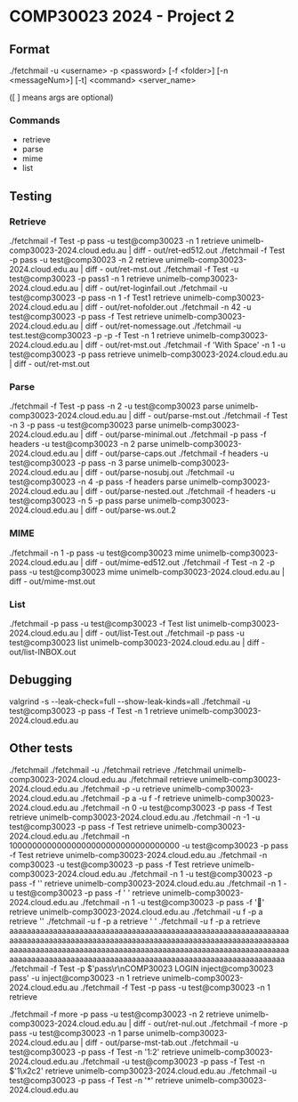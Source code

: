 # COMP30023 2024 - Project 2

## Format

./fetchmail -u \<username\> -p \<password\> [-f \<folder\>] [-n \<messageNum\>] [-t] \<command\> \<server_name\>

([ ] means args are optional)

### Commands

- retrieve
- parse
- mime
- list

## Testing

### Retrieve

./fetchmail -f Test -p pass -u test@comp30023 -n 1 retrieve unimelb-comp30023-2024.cloud.edu.au | diff - out/ret-ed512.out
./fetchmail -f Test -p pass -u test@comp30023 -n 2 retrieve unimelb-comp30023-2024.cloud.edu.au | diff - out/ret-mst.out
./fetchmail -f Test -u test@comp30023 -p pass1 -n 1 retrieve unimelb-comp30023-2024.cloud.edu.au | diff - out/ret-loginfail.out
./fetchmail -u test@comp30023 -p pass -n 1 -f Test1 retrieve unimelb-comp30023-2024.cloud.edu.au | diff - out/ret-nofolder.out
./fetchmail -n 42 -u test@comp30023 -p pass -f Test retrieve unimelb-comp30023-2024.cloud.edu.au | diff - out/ret-nomessage.out
./fetchmail -u test.test@comp30023 -p -p -f Test -n 1 retrieve unimelb-comp30023-2024.cloud.edu.au | diff - out/ret-mst.out
./fetchmail -f 'With Space' -n 1 -u test@comp30023 -p pass retrieve unimelb-comp30023-2024.cloud.edu.au | diff - out/ret-mst.out

### Parse

./fetchmail -f Test -p pass -n 2 -u test@comp30023 parse unimelb-comp30023-2024.cloud.edu.au | diff - out/parse-mst.out
./fetchmail -f Test -n 3 -p pass -u test@comp30023 parse unimelb-comp30023-2024.cloud.edu.au | diff - out/parse-minimal.out
./fetchmail -p pass -f headers -u test@comp30023 -n 2 parse unimelb-comp30023-2024.cloud.edu.au | diff - out/parse-caps.out
./fetchmail -f headers -u test@comp30023 -p pass -n 3 parse unimelb-comp30023-2024.cloud.edu.au | diff - out/parse-nosubj.out
./fetchmail -u test@comp30023 -n 4 -p pass -f headers parse unimelb-comp30023-2024.cloud.edu.au | diff - out/parse-nested.out
./fetchmail -f headers -u test@comp30023 -n 5 -p pass parse unimelb-comp30023-2024.cloud.edu.au | diff - out/parse-ws.out.2

### MIME

./fetchmail -n 1 -p pass -u test@comp30023 mime unimelb-comp30023-2024.cloud.edu.au | diff - out/mime-ed512.out
./fetchmail -f Test -n 2 -p pass -u test@comp30023 mime unimelb-comp30023-2024.cloud.edu.au | diff - out/mime-mst.out

### List

./fetchmail -p pass -u test@comp30023 -f Test list unimelb-comp30023-2024.cloud.edu.au | diff - out/list-Test.out
./fetchmail -p pass -u test@comp30023 list unimelb-comp30023-2024.cloud.edu.au | diff - out/list-INBOX.out

## Debugging

valgrind -s --leak-check=full --show-leak-kinds=all ./fetchmail -u test@comp30023 -p pass -f Test -n 1 retrieve unimelb-comp30023-2024.cloud.edu.au

## Other tests

./fetchmail
./fetchmail -u
./fetchmail retrieve
./fetchmail unimelb-comp30023-2024.cloud.edu.au
./fetchmail retrieve unimelb-comp30023-2024.cloud.edu.au
./fetchmail -p -u retrieve unimelb-comp30023-2024.cloud.edu.au
./fetchmail -p a -u f -f retrieve unimelb-comp30023-2024.cloud.edu.au
./fetchmail -n 0 -u test@comp30023 -p pass -f Test retrieve unimelb-comp30023-2024.cloud.edu.au
./fetchmail -n -1 -u test@comp30023 -p pass -f Test retrieve unimelb-comp30023-2024.cloud.edu.au
./fetchmail -n 10000000000000000000000000000000000 -u test@comp30023 -p pass -f Test retrieve unimelb-comp30023-2024.cloud.edu.au
./fetchmail -n comp30023 -u test@comp30023 -p pass -f Test retrieve unimelb-comp30023-2024.cloud.edu.au
./fetchmail -n 1 -u test@comp30023 -p pass -f '' retrieve unimelb-comp30023-2024.cloud.edu.au
./fetchmail -n 1 -u test@comp30023 -p pass -f ' ' retrieve unimelb-comp30023-2024.cloud.edu.au
./fetchmail -n 1 -u test@comp30023 -p pass -f '🫤' retrieve unimelb-comp30023-2024.cloud.edu.au
./fetchmail -u f -p a retrieve ''
./fetchmail -u f -p a retrieve ' '
./fetchmail -u f -p a retrieve aaaaaaaaaaaaaaaaaaaaaaaaaaaaaaaaaaaaaaaaaaaaaaaaaaaaaaaaaaaaaaaaaaaaaaaaaaaaaaaaaaaaaaaaaaaaaaaaaaaaaaaaaaaaaaaaaaaaaaaaaaaaaaaaaaaaaaaaaaaaaaaaaaaaaaaaaaaaaaaaaaaaaaaaaaaaaaaaaaaaaaaaaaaaaaaaaaaaaaaaaaaaaaaaaaaaaaaaaaaaaaaaaaaaaaaaaaaaaaaaaaaaaaaaaaaaaaa
./fetchmail -f Test -p $'pass\r\nCOMP30023 LOGIN inject@comp30023 pass' -u inject@comp30023 -n 1 retrieve unimelb-comp30023-2024.cloud.edu.au
./fetchmail -f Test -p pass -u test@comp30023 -n 1 retrieve <a-server-which-disconnects>

./fetchmail -f more -p pass -u test@comp30023 -n 2 retrieve unimelb-comp30023-2024.cloud.edu.au | diff - out/ret-nul.out
./fetchmail -f more -p pass -u test@comp30023 -n 1 parse unimelb-comp30023-2024.cloud.edu.au | diff - out/parse-mst-tab.out
./fetchmail -u test@comp30023 -p pass -f Test -n '1:2' retrieve unimelb-comp30023-2024.cloud.edu.au
./fetchmail -u test@comp30023 -p pass -f Test -n $'1\x2c2' retrieve unimelb-comp30023-2024.cloud.edu.au
./fetchmail -u test@comp30023 -p pass -f Test -n '*' retrieve unimelb-comp30023-2024.cloud.edu.au
